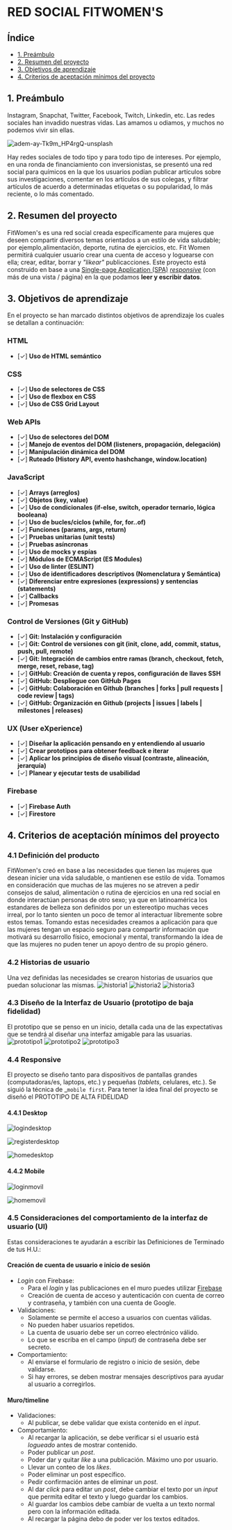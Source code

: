 # RED SOCIAL FITWOMEN'S

## Índice

* [1. Preámbulo](#1-preámbulo)
* [2. Resumen del proyecto](#2-resumen-del-proyecto)
* [3. Objetivos de aprendizaje](#3-objetivos-de-aprendizaje)
* [4. Criterios de aceptación mínimos del proyecto](#5-criterios-de-aceptación-mínimos-del-proyecto)

## 1. Preámbulo

Instagram, Snapchat, Twitter, Facebook, Twitch, Linkedin, etc. Las redes
sociales han invadido nuestras vidas. Las amamos u odiamos, y muchos no podemos
vivir sin ellas.

![adem-ay-Tk9m_HP4rgQ-unsplash](https://user-images.githubusercontent.com/110297/135544666-4efa54f1-4ff6-4c4c-b398-6df04ef56117.jpg)

Hay redes sociales de todo tipo y para todo tipo de intereses. Por ejemplo,
en una ronda de financiamiento con inversionistas, se presentó una red social
para químicos en la que los usuarios podían publicar artículos sobre sus
investigaciones, comentar en los artículos de sus colegas, y filtrar artículos
de acuerdo a determinadas etiquetas o su popularidad, lo más reciente, o lo
más comentado.

## 2. Resumen del proyecto

FitWomen's es una red social creada específicamente para mujeres que deseen compartir diversos temas orientados a un estilo de vida saludable; por ejemplo,alimentación, deporte, rutina de ejercicios, etc.
Fit Women permitirá cualquier usuario crear una cuenta de
acceso y loguearse con ella; crear, editar, borrar y _"likear"_ publicacciones.
Este proyecto está construido en base a una
[Single-page Application (SPA)](https://es.wikipedia.org/wiki/Single-page_application)
[_responsive_](https://curriculum.laboratoria.la/es/topics/css/02-responsive) (con más de una vista / página)
en la que podamos **leer y escribir datos**.

## 3. Objetivos de aprendizaje

En el proyecto se han marcado distintos objetivos de aprendizaje los cuales se detallan a continuación:
### HTML
-  [✓] **Uso de HTML semántico**
### CSS
- [✓] **Uso de selectores de CSS**
- [✓] **Uso de flexbox en CSS**
- [✓] **Uso de CSS Grid Layout**
### Web APIs
- [✓] **Uso de selectores del DOM**
- [✓] **Manejo de eventos del DOM (listeners, propagación, delegación)**
- [✓] **Manipulación dinámica del DOM**
- [✓] **Ruteado (History API, evento hashchange, window.location)**
### JavaScript
- [✓] **Arrays (arreglos)**
- [✓] **Objetos (key, value)**
- [✓] **Uso de condicionales (if-else, switch, operador ternario, lógica booleana)**
- [✓] **Uso de bucles/ciclos (while, for, for..of)**
- [✓] **Funciones (params, args, return)**
- [✓] **Pruebas unitarias (unit tests)**
- [✓] **Pruebas asíncronas**
- [✓] **Uso de mocks y espías**
- [✓] **Módulos de ECMAScript (ES Modules)**
- [✓] **Uso de linter (ESLINT)**
- [✓] **Uso de identificadores descriptivos (Nomenclatura y Semántica)**
- [✓] **Diferenciar entre expresiones (expressions) y sentencias (statements)**
- [✓] **Callbacks**
- [✓] **Promesas**
### Control de Versiones (Git y GitHub)
- [✓] **Git: Instalación y configuración**
- [✓] **Git: Control de versiones con git (init, clone, add, commit, status, push, pull, remote)**
- [✓] **Git: Integración de cambios entre ramas (branch, checkout, fetch, merge, reset, rebase, tag)**
- [✓] **GitHub: Creación de cuenta y repos, configuración de llaves SSH**
- [✓] **GitHub: Despliegue con GitHub Pages**
- [✓] **GitHub: Colaboración en Github (branches | forks | pull requests | code review | tags)**
- [✓] **GitHub: Organización en Github (projects | issues | labels | milestones | releases)**
### UX (User eXperience)
- [✓] **Diseñar la aplicación pensando en y entendiendo al usuario**
- [✓] **Crear prototipos para obtener feedback e iterar**
- [✓] **Aplicar los principios de diseño visual (contraste, alineación, jerarquía)**
- [✓] **Planear y ejecutar tests de usabilidad**
### Firebase
- [✓] **Firebase Auth**
- [✓] **Firestore**

## 4. Criterios de aceptación mínimos del proyecto
### 4.1 Definición del producto
FitWomen's creó en base a las necesidades que tienen las mujeres que desean inicier una vida saludable,
o mantienen ese estilo de vida. Tomamos en consideración que muchas de las mujeres no se atreven a pedir consejos de salud, alimentaciòn o rutina de ejercicios en una red social en donde interactúan personas de otro sexo; ya que en latinoamérica los estandares de belleza son definidos por un estereotipo muchas veces irreal, por lo tanto sienten un poco de temor al interactuar libremente sobre estos temas.
Tomando estas necesidades creamos a aplicación para que las mujeres tengan un espacio seguro para compartir información que motivará su desarrollo físico, emocional y mental, transformando la idea de que las mujeres no puden tener un apoyo dentro de su propio género.
### 4.2 Historias de usuario
Una vez definidas las necesidades se crearon historias de usuarios que puedan solucionar las mismas.
![historia1](https://github.com/thaliaroman/LIM017-social-network/blob/main/src/images/historia1.png?raw=true)
![historia2](https://github.com/thaliaroman/LIM017-social-network/blob/main/src/images/historia2.png?raw=true)
![historia3](https://github.com/thaliaroman/LIM017-social-network/blob/main/src/images/historia3.png?raw=true)
### 4.3 Diseño de la Interfaz de Usuario (prototipo de baja fidelidad)
El prototipo que se penso en un inicio, detalla cada una de las expectativas que se tendrá al diseñar una interfaz amigable para las usuarias.
![prototipo1](https://github.com/thaliaroman/LIM017-social-network/blob/main/src/images/prototipo1.jpg?raw=true)
![prototipo2](https://github.com/thaliaroman/LIM017-social-network/blob/main/src/images/prototipo2.jpg?raw=true)
![prototipo3](https://github.com/thaliaroman/LIM017-social-network/blob/main/src/images/prototipo2.jpg?raw=true)
### 4.4 Responsive
El proyecto se diseño tanto para dispositivos de pantallas grandes
(computadoras/es, laptops, etc.) y pequeñas (_tablets_, celulares, etc.). Se siguió la técnica de _`mobile first`.
Para tener la idea final del proyecto se diseñó el  PROTOTIPO DE ALTA FIDELIDAD

#### 4.4.1 Desktop

![logindesktop](https://github.com/thaliaroman/LIM017-social-network/blob/main/src/images/logindesktop.png?raw=true)

![registerdesktop](https://github.com/thaliaroman/LIM017-social-network/blob/main/src/images/registerdesktop.png?raw=true)

![homedesktop](https://github.com/thaliaroman/LIM017-social-network/blob/main/src/images/homedesktop.png?raw=true)
#### 4.4.2 Mobile

![loginmovil](https://github.com/thaliaroman/LIM017-social-network/blob/main/src/images/loginmovil.png?raw=true)

![homemovil](https://github.com/thaliaroman/LIM017-social-network/blob/main/src/images/homemovil.png?raw=true)
### 4.5 Consideraciones del comportamiento de la interfaz de usuario (UI)
Estas consideraciones te ayudarán a escribir las Definiciones de Terminado de
tus H.U.:
#### Creación de cuenta de usuario e inicio de sesión
* _Login_ con Firebase:
  - Para el _login_ y las publicaciones en el muro puedes utilizar [Firebase](https://firebase.google.com/products/database/)
  - Creación de cuenta de acceso y autenticación con cuenta de correo y
    contraseña, y también con una cuenta de Google.
* Validaciones:
  - Solamente se permite el acceso a usuarios con cuentas válidas.
  - No pueden haber usuarios repetidos.
  - La cuenta de usuario debe ser un correo electrónico válido.
  - Lo que se escriba en el campo (_input_) de contraseña debe ser secreto.
* Comportamiento:
  - Al enviarse el formulario de registro o inicio de sesión, debe validarse.
  - Si hay errores, se deben mostrar mensajes descriptivos para ayudar al
  usuario a corregirlos.
#### Muro/timeline
* Validaciones:
  - Al publicar, se debe validar que exista contenido en el _input_.
* Comportamiento:
  - Al recargar la aplicación, se debe verificar si el usuario está _logueado_
    antes de mostrar contenido.
  - Poder publicar un _post_.
  - Poder dar y quitar _like_ a una publicación. Máximo uno por usuario.
  - Llevar un conteo de los _likes_.
  - Poder eliminar un post específico.
  - Pedir confirmación antes de eliminar un _post_.
  - Al dar _click_ para editar un _post_, debe cambiar el texto por un _input_
    que permita editar el texto y luego guardar los cambios.
  - Al guardar los cambios debe cambiar de vuelta a un texto normal pero con la
    información editada.
  - Al recargar la página debo de poder ver los textos editados.
